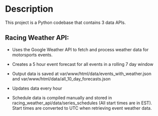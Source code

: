 # Description

This project is a Python codebase that contains 3 data APIs.

## Racing Weather API:

- Uses the Google Weather API to fetch and process weather data for motorsports events.
- Creates a 5 hour event forecast for all events in a rolling 7 day window
- Output data is saved at var/www/html/data/events_with_weather.json and var/www/html/data/all_10_day_forecasts.json
- Updates data every hour

- Schedule data is compiled manually and stored in racing_weather_api/data/series_schedules (All start times are in EST). Start times are converted to UTC when retrieving event weather data.
